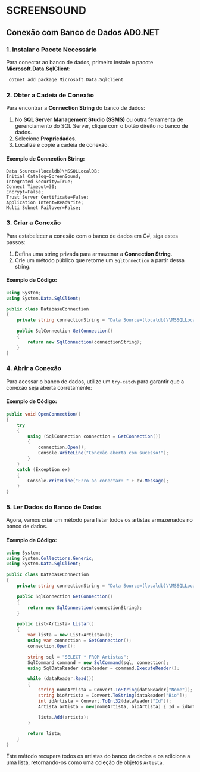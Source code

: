 # SCREENSOUND

## Conexão com Banco de Dados ADO.NET

### 1. Instalar o Pacote Necessário

Para conectar ao banco de dados, primeiro instale o pacote **Microsoft.Data.SqlClient**:

```sh
 dotnet add package Microsoft.Data.SqlClient
```

### 2. Obter a Cadeia de Conexão

Para encontrar a **Connection String** do banco de dados:

1. No **SQL Server Management Studio (SSMS)** ou outra ferramenta de gerenciamento do SQL Server, clique com o botão direito no banco de dados.
2. Selecione **Propriedades**.
3. Localize e copie a cadeia de conexão.

#### Exemplo de Connection String:

```plaintext
Data Source=(localdb)\MSSQLLocalDB;
Initial Catalog=ScreenSound;
Integrated Security=True;
Connect Timeout=30;
Encrypt=False;
Trust Server Certificate=False;
Application Intent=ReadWrite;
Multi Subnet Failover=False;
```

### 3. Criar a Conexão

Para estabelecer a conexão com o banco de dados em C#, siga estes passos:

1. Defina uma string privada para armazenar a **Connection String**.
2. Crie um método público que retorne um `SqlConnection` a partir dessa string.

#### Exemplo de Código:

```csharp
using System;
using System.Data.SqlClient;

public class DatabaseConnection
{
    private string connectionString = "Data Source=(localdb)\\MSSQLLocalDB;Initial Catalog=ScreenSound;Integrated Security=True;";

    public SqlConnection GetConnection()
    {
        return new SqlConnection(connectionString);
    }
}
```

### 4. Abrir a Conexão

Para acessar o banco de dados, utilize um `try-catch` para garantir que a conexão seja aberta corretamente:

#### Exemplo de Código:

```csharp
public void OpenConnection()
{
    try
    {
        using (SqlConnection connection = GetConnection())
        {
            connection.Open();
            Console.WriteLine("Conexão aberta com sucesso!");
        }
    }
    catch (Exception ex)
    {
        Console.WriteLine("Erro ao conectar: " + ex.Message);
    }
}
```

### 5. Ler Dados do Banco de Dados

Agora, vamos criar um método para listar todos os artistas armazenados no banco de dados.

#### Exemplo de Código:

```csharp
using System;
using System.Collections.Generic;
using System.Data.SqlClient;

public class DatabaseConnection
{
    private string connectionString = "Data Source=(localdb)\\MSSQLLocalDB;Initial Catalog=ScreenSound;Integrated Security=True;";

    public SqlConnection GetConnection()
    {
        return new SqlConnection(connectionString);
    }

    public List<Artista> Listar()
    {
        var lista = new List<Artista>();
        using var connection = GetConnection();
        connection.Open();

        string sql = "SELECT * FROM Artistas";
        SqlCommand command = new SqlCommand(sql, connection);
        using SqlDataReader dataReader = command.ExecuteReader();

        while (dataReader.Read())
        {
            string nomeArtista = Convert.ToString(dataReader["Nome"]);
            string bioArtista = Convert.ToString(dataReader["Bio"]);
            int idArtista = Convert.ToInt32(dataReader["Id"]);
            Artista artista = new(nomeArtista, bioArtista) { Id = idArtista };

            lista.Add(artista);    
        }

        return lista;
    }
}
```

Este método recupera todos os artistas do banco de dados e os adiciona a uma lista, retornando-os como uma coleção de objetos `Artista`.

